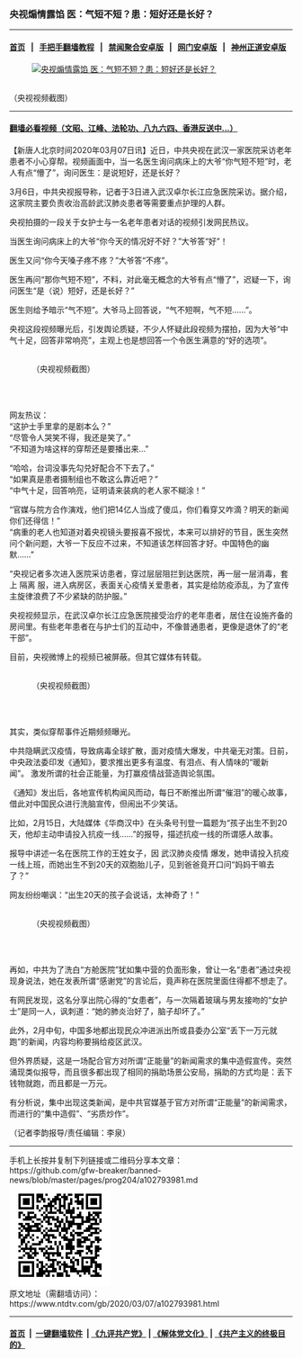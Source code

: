 ### 央视煽情露馅 医：气短不短？患：短好还是长好？
------------------------

#### [首页](https://github.com/gfw-breaker/banned-news/blob/master/README.md) &nbsp;&nbsp;|&nbsp;&nbsp; [手把手翻墙教程](https://github.com/gfw-breaker/guides/wiki) &nbsp;&nbsp;|&nbsp;&nbsp; [禁闻聚合安卓版](https://github.com/gfw-breaker/bn-android) &nbsp;&nbsp;|&nbsp;&nbsp; [网门安卓版](https://github.com/oGate2/oGate) &nbsp;&nbsp;|&nbsp;&nbsp; [神州正道安卓版](https://github.com/SzzdOgate/update) 



<div><div class="featured_image">
 <a href="https://i.ntdtv.com/assets/uploads/2020/03/e54eee10d0b94d0180952197bdbe8ac2.jpg" target="_blank">
  <figure>
   <img alt="央视煽情露馅 医：气短不短？患：短好还是长好？" src="https://i.ntdtv.com/assets/uploads/2020/03/e54eee10d0b94d0180952197bdbe8ac2-800x450.jpg"/>
  </figure><br/>
 </a>
 <span class="caption">
  （央视视频截图）
 </span>
</div>
</div><hr/>

#### [翻墙必看视频（文昭、江峰、法轮功、八九六四、香港反送中...）](https://github.com/gfw-breaker/banned-news/blob/master/pages/link3.md)

<div><div class="post_content" itemprop="articleBody">
 <p>
  【新唐人北京时间2020年03月07日讯】近日，中共央视在武汉一家医院采访老年患者不小心穿帮。视频画面中，当一名医生询问病床上的大爷“你气短不短”时，老人有点“懵了”，询问医生：是说短好，还是长好？
 </p>
 <p>
  3月6日，中共央视报导称，记者于3日进入武汉卓尔长江应急医院采访。据介绍，这家院主要负责收治高龄武汉肺炎患者等需要重点护理的人群。
 </p>
 <div class="video_fit_container">
 </div>
 <p>
  央视拍摄的一段关于女护士与一名老年患者对话的视频引发网民热议。
 </p>
 <p>
  当医生询问病床上的大爷“你今天的情况好不好？”大爷答“好”！
 </p>
 <p>
  医生又问“你今天嗓子疼不疼？”大爷答“不疼”。
 </p>
 <p>
  医生再问“那你气短不短”，不料，对此毫无概念的大爷有点“懵了”，迟疑一下，询问医生“是（说）短好，还是长好？”
 </p>
 <p>
  医生则给予暗示“气不短”。大爷马上回答说，“气不短啊，气不短……”。
 </p>
 <p>
  央视这段视频曝光后，引发舆论质疑，不少人怀疑此段视频为摆拍，因为大爷“中气十足，回答非常响亮”，主观上也是想回答一个令医生满意的“好的选项”。
 </p>
 <figure class="wp-caption alignnone" id="attachment_102794000" style="width: 600px">
  <ok href="https://i.ntdtv.com/assets/uploads/2020/03/3eb48b20b0fc69784afd2e0a0e1ee950.jpg">
   <img alt="" class="size-medium wp-image-102794000" src="https://i.ntdtv.com/assets/uploads/2020/03/3eb48b20b0fc69784afd2e0a0e1ee950-600x340.jpg"/>
  </ok>
  <br/><figcaption class="wp-caption-text">
   （央视视频截图）
  </figcaption><br/>
 </figure><br/>
 <p>
  网友热议：
  <br/>
  “这护士手里拿的是剧本么？”
  <br/>
  “尽管令人哭笑不得，我还是笑了。”
  <br/>
  “不知道为啥这样的穿帮还是要播出来…”
 </p>
 <p>
  “哈哈，台词没事先勾兑好配合不下去了。”
  <br/>
  “如果真是患者摄制组也不敢这么靠近吧？”
  <br/>
  “中气十足，回答响亮，证明请来装病的老人家不糊涂！”
 </p>
 <p>
  “官媒与院方合作演戏，他们把14亿人当成了傻瓜，你们看穿又咋滴？明天的新闻你们还得信！”
  <br/>
  “病重的老人也知道对着央视镜头要报喜不报忧，本来可以排好的节目，医生突然问个新问题，大爷一下反应不过来，不知道该怎样回答才好。中国特色的幽默……”
 </p>
 <p>
  “央视记者多次进入医院采访患者，穿过层层阻拦到达医院，再一层一层消毒，套上
  <ok href="https://www.ntdtv.com/gb/隔离.htm">
   隔离
  </ok>
  服，进入病房区，表面关心疫情关爱患者，其实是给防疫添乱，为了宣传主旋律浪费了不少紧缺的防护服。”
 </p>
 <p>
  央视视频显示，在武汉卓尔长江应急医院接受治疗的老年患者，居住在设施齐备的房间里。有些老年患者在与护士们的互动中，不像普通患者，更像是退休了的“老干部”。
 </p>
 <p>
  目前，央视微博上的视频已被屏蔽。但其它媒体有转载。
 </p>
 <figure class="wp-caption alignnone" id="attachment_102794004" style="width: 600px">
  <ok href="https://i.ntdtv.com/assets/uploads/2020/03/6b0054d59814c245a39d1261bd793685-600x400.jpg">
   <img alt="" class="size-medium wp-image-102794004" src="https://i.ntdtv.com/assets/uploads/2020/03/6b0054d59814c245a39d1261bd793685-600x400-600x338.jpg"/>
  </ok>
  <br/><figcaption class="wp-caption-text">
   （央视视频截图）
  </figcaption><br/>
 </figure><br/>
 <p>
  其实，类似穿帮事件近期频频曝光。
 </p>
 <p>
  中共隐瞒武汉疫情，导致病毒全球扩散，面对疫情大爆发，中共毫无对策。日前，中央政法委印发《通知》，要求推出更多有温度、有泪点、有人情味的“暖新闻”。 激发所谓的社会正能量，为打赢疫情战营造舆论氛围。
 </p>
 <p>
  《通知》发出后，各地宣传机构闻风而动，每日不断推出所谓“催泪”的暖心故事，借此对中国民众进行洗脑宣传，但闹出不少笑话。
 </p>
 <p>
  比如，2月15日，大陆媒体《华商汉中》在头条号刊登一篇题为“孩子出生不到20天，他却主动申请投入抗疫一线……”的报导，描述抗疫一线的所谓感人故事。
 </p>
 <p>
  报导中讲述一名在医院工作的王姓女子，因
  <ok href="https://www.ntdtv.com/gb/442749.htm">
   武汉肺炎疫情
  </ok>
  爆发，她申请投入抗疫一线上班，而她出生不到20天的双胞胎儿子，见到爸爸竟开口问“妈妈干嘛去了？”
 </p>
 <p>
  网友纷纷嘲讽：“出生20天的孩子会说话，太神奇了！”
 </p>
 <figure class="wp-caption alignnone" id="attachment_102793997" style="width: 600px">
  <ok href="https://i.ntdtv.com/assets/uploads/2020/03/a506f358c55d393368faeb0945201b6d-e1583530999605.jpg">
   <img alt="" class="size-medium wp-image-102793997" src="https://i.ntdtv.com/assets/uploads/2020/03/a506f358c55d393368faeb0945201b6d-e1583530999605-600x392.jpg"/>
  </ok>
  <br/><figcaption class="wp-caption-text">
   （央视视频截图）
  </figcaption><br/>
 </figure><br/>
 <p>
  再如，中共为了洗白“方舱医院”犹如集中营的负面形象，曾让一名“患者”通过央视现身说法，她在发表所谓“感谢党”的言论后，竟声称在医院里面住得都不想走了。
 </p>
 <p>
  有网民发现，这名分享出院心得的“女患者”，与一次隔着玻璃与男友接吻的“女护士”是同一人，讽刺道：“她的肺炎治好了，脑子却坏了。”
 </p>
 <p>
  此外，2月中旬，中国多地都出现民众冲进派出所或县委办公室“丢下一万元就跑”的新闻，内容均称要捐给疫区武汉。
 </p>
 <p>
  但外界质疑，这是一场配合官方对所谓“正能量”的新闻需求的集中造假宣传。突然涌现类似报导，而且很多都出现了相同的捐助场景公安局，捐助的方式均是：丢下钱物就跑，而且都是一万元。
 </p>
 <p>
  有分析说，集中出现这类新闻，是中共官媒基于官方对所谓“正能量”的新闻需求，而进行的“集中造假”、“劣质炒作”。
 </p>
 <p>
  （记者李韵报导/责任编辑：李泉）
 </p>
 <div class="single_ad">
 </div>
</div>
</div>
<hr/>
手机上长按并复制下列链接或二维码分享本文章：<br/>
https://github.com/gfw-breaker/banned-news/blob/master/pages/prog204/a102793981.md <br/>
<a href='https://github.com/gfw-breaker/banned-news/blob/master/pages/prog204/a102793981.md'><img src='https://github.com/gfw-breaker/banned-news/blob/master/pages/prog204/a102793981.md.png'/></a> <br/>
原文地址（需翻墙访问）：https://www.ntdtv.com/gb/2020/03/07/a102793981.html


------------------------
#### [首页](https://github.com/gfw-breaker/banned-news/blob/master/README.md) &nbsp;|&nbsp; [一键翻墙软件](https://github.com/gfw-breaker/nogfw/blob/master/README.md) &nbsp;| [《九评共产党》](https://github.com/gfw-breaker/9ping.md/blob/master/README.md#九评之一评共产党是什么) | [《解体党文化》](https://github.com/gfw-breaker/jtdwh.md/blob/master/README.md) | [《共产主义的终极目的》](https://github.com/gfw-breaker/gczydzjmd.md/blob/master/README.md)


<img src='http://gfw-breaker.win/banned-news/pages/prog204/a102793981.md' width='0px' height='0px'/>